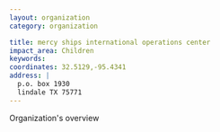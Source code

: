 ```yaml
---
layout: organization
category: organization

title: mercy ships international operations center
impact_area: Children
keywords: 
coordinates: 32.5129,-95.4341
address: |
  p.o. box 1930
  lindale TX 75771
---
```

Organization's overview
